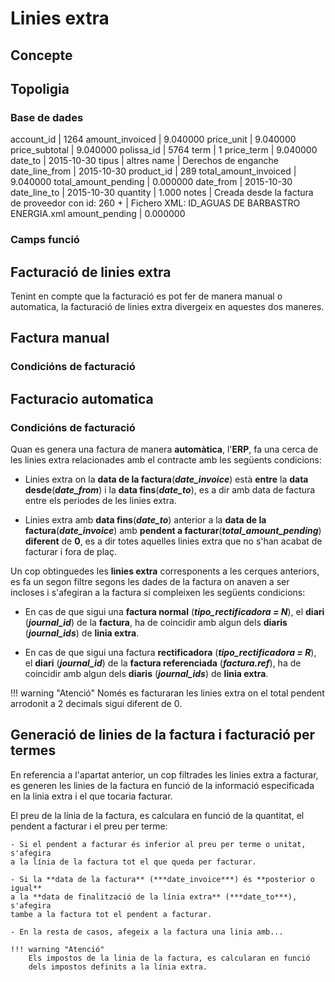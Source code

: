 # Linies extra

## Concepte

## Topoligia

### Base de dades

account_id            | 1264
amount_invoiced       | 9.040000
price_unit            | 9.040000
price_subtotal        | 9.040000
polissa_id            | 5764
term                  | 1
price_term            | 9.040000
date_to               | 2015-10-30
tipus                 | altres
name                  | Derechos de enganche
date_line_from        | 2015-10-30
product_id            | 289
total_amount_invoiced | 9.040000
total_amount_pending  | 0.000000
date_from             | 2015-10-30
date_line_to          | 2015-10-30
quantity              | 1.000
notes                 | Creada desde la factura de proveedor con id: 260                                                                              +
                      | Fichero XML: ID_AGUAS DE BARBASTRO ENERGIA.xml
amount_pending        | 0.000000


### Camps funció



## Facturació de linies extra
Tenint en compte que la facturació es pot fer de manera manual o automatica,
la facturació de linies extra divergeix en aquestes dos maneres.

## Factura manual

### Condicións de facturació


## Facturacio automatica

### Condicións de facturació

Quan es genera una factura de manera **automàtica**, l'**ERP**, fa una cerca de les
linies extra relacionades amb el contracte amb les següents condicions:

- Linies extra on la **data de la factura**(***date_invoice***) està **entre**
la **data desde**(***date_from***) i la **data fins**(***date_to***), es
a dir amb data de factura entre els periodes de les linies extra.

- Linies extra amb **data fins**(***date_to***) anterior a
la **data de la factura**(***date_invoice***) amb **pendent a
facturar**(***total_amount_pending***) **diferent** de **0**, es a dir
totes aquelles linies extra que no s'han acabat de facturar i fora de plaç.


Un cop obtinguedes les **linies extra** corresponents a les cerques
anteriors, es fa un segon filtre segons les dades de la factura on anaven
a ser incloses i s'afegiran a la factura si compleixen les següents condicions:

- En cas de que sigui una **factura normal** (***tipo_rectificadora = N***), el
**diari** (***journal_id***) de la **factura**, ha de coincidir amb algun dels
**diaris** (***journal_ids***) de **linia extra**.

- En cas de que sigui una factura **rectificadora**
(***tipo_rectificadora = R***), el **diari** (***journal_id***) de
la **factura referenciada** (***factura.ref***),
ha de coincidir amb algun dels **diaris** (***journal_ids***)
de **linia extra**.

!!! warning "Atenció"
    Només es facturaran les linies extra on el total pendent
    arrodonit a 2 decimals sigui diferent de 0.

## Generació de linies de la factura i facturació per termes

En referencia a l'apartat anterior, un cop filtrades les linies extra a
facturar, es generen les linies de la factura en funció de la informació
especificada en la linia extra i el que tocaria facturar.

El preu de la línia de la factura, es calculara en funció de la quantitat, el
pendent a facturar i el preu per terme:

    - Si el pendent a facturar és inferior al preu per terme o unitat, s'afegira
    a la línia de la factura tot el que queda per facturar.

    - Si la **data de la factura** (***date_invoice***) és **posterior o igual**
    a la **data de finalització de la línia extra** (***date_to***), s'afegira
    tambe a la factura tot el pendent a facturar.

    - En la resta de casos, afegeix a la factura una linia amb...

    !!! warning "Atenció"
        Els impostos de la linia de la factura, es calcularan en funció
        dels impostos definits a la línia extra.
